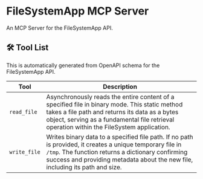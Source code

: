 # FileSystemApp MCP Server

An MCP Server for the FileSystemApp API.

## 🛠️ Tool List

This is automatically generated from OpenAPI schema for the FileSystemApp API.


| Tool | Description |
|------|-------------|
| `read_file` | Asynchronously reads the entire content of a specified file in binary mode. This static method takes a file path and returns its data as a bytes object, serving as a fundamental file retrieval operation within the FileSystem application. |
| `write_file` | Writes binary data to a specified file path. If no path is provided, it creates a unique temporary file in `/tmp`. The function returns a dictionary confirming success and providing metadata about the new file, including its path and size. |
